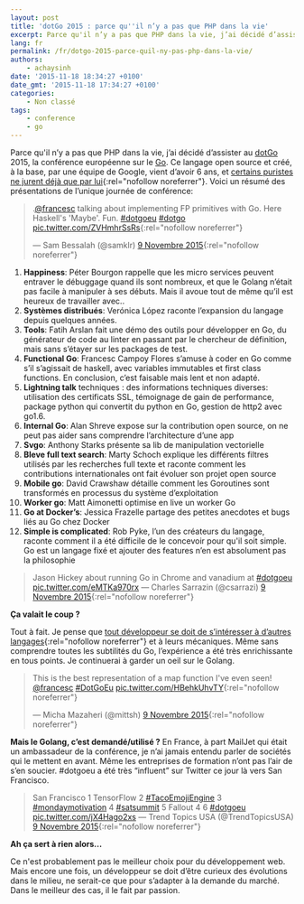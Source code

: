 ```yaml
---
layout: post
title: 'dotGo 2015 : parce qu''il n’y a pas que PHP dans la vie'
excerpt: Parce qu'il n’y a pas que PHP dans la vie, j’ai décidé d’assister au http://www.dotgo.eu/ 2015, la conférence européenne sur le https://golang.org/.
lang: fr
permalink: /fr/dotgo-2015-parce-quil-ny-pas-php-dans-la-vie/
authors:
    - achaysinh
date: '2015-11-18 18:34:27 +0100'
date_gmt: '2015-11-18 17:34:27 +0100'
categories:
    - Non classé
tags:
    - conference
    - go
---
```


Parce qu'il n’y a pas que PHP dans la vie, j’ai décidé d’assister au [dotGo](http://www.dotgo.eu/) 2015, la conférence européenne sur le [Go](https://golang.org/). Ce langage open source et créé, à la base, par une équipe de Google, vient d’avoir 6 ans, et [certains puristes ne jurent déjà que par lui](https://www.quora.com/Is-Google-Go-worth-learning){:rel="nofollow noreferrer"}. Voici un résumé des présentations de l’unique journée de conférence:

> .[@francesc](https://twitter.com/francesc) talking about implementing FP primitives with Go. Here Haskell's 'Maybe'. Fun. [\#dotgoeu](https://twitter.com/hashtag/dotgoeu?src=hash) [\#dotgo](https://twitter.com/hashtag/dotgo?src=hash) [pic.twitter.com/ZVHmhrSsRs](https://t.co/ZVHmhrSsRs){:rel="nofollow noreferrer"}
>
> — Sam Bessalah (@samklr) [9 Novembre 2015](https://twitter.com/samklr/status/663665425373396992){:rel="nofollow noreferrer"}

1.  **Happiness**: Péter Bourgon rappelle que les micro services peuvent entraver le débuggage quand ils sont nombreux, et que le Golang n’était pas facile à manipuler à ses débuts. Mais il avoue tout de même qu’il est heureux de travailler avec..
2.  **Systèmes distribués**: Verónica López raconte l’expansion du langage depuis quelques années.
3.  **Tools**: Fatih Arslan fait une démo des outils pour développer en Go, du générateur de code au linter en passant par le chercheur de définition, mais sans s’étayer sur les packages de test.
4.  **Functional Go**: Francesc Campoy Flores s’amuse à coder en Go comme s’il s’agissait de haskell, avec variables immutables et first class functions. En conclusion, c’est faisable mais lent et non adapté.
5.  **Lightning talk** techniques : des informations techniques diverses: utilisation des certificats SSL, témoignage de gain de performance, package python qui convertit du python en Go, gestion de http2 avec go1.6.
6.  **Internal Go**: Alan Shreve expose sur la contribution open source, on ne peut pas aider sans comprendre l’architecture d’une app
7.  **Svgo**: Anthony Starks présente sa lib de manipulation vectorielle
8.  **Bleve full text search**: Marty Schoch explique les différents filtres utilisés par les recherches full texte et raconte comment les contributions internationales ont fait évoluer son projet open source
9.  **Mobile go**: David Crawshaw détaille comment les Goroutines sont transformés en processus du système d’exploitation
10. **Worker go**: Matt Aimonetti optimise en live un worker Go
11. **Go at Docker’s**: Jessica Frazelle partage des petites anecdotes et bugs liés au Go chez Docker
12. **Simple is complicated**: Rob Pyke, l’un des créateurs du langage, raconte comment il a été difficile de le concevoir pour qu'il soit simple. Go est un langage fixé et ajouter des features n’en est absolument pas la philosophie

> Jason Hickey about running Go in Chrome and vanadium at [\#dotgoeu](https://twitter.com/hashtag/dotgoeu?src=hash) [pic.twitter.com/eMTKa970rx](https://t.co/eMTKa970rx) — Charles Sarrazin (@csarrazi) [9 Novembre 2015](https://twitter.com/csarrazi/status/663720318154973185){:rel="nofollow noreferrer"}

**Ça valait le coup ?**

Tout à fait. Je pense que [tout développeur se doit de s’intéresser à d’autres langages](http://blog.teamtreehouse.com/learn-a-new-programming-language-every-year){:rel="nofollow noreferrer"} et à leurs mécaniques. Même sans comprendre toutes les subtilités du Go, l’expérience a été très enrichissante en tous points. Je continuerai à garder un oeil sur le Golang.

> This is the best representation of a map function I've even seen! [@francesc](https://twitter.com/francesc) [\#DotGoEu](https://twitter.com/hashtag/DotGoEu?src=hash) [pic.twitter.com/HBehkUhvTY](https://t.co/HBehkUhvTY){:rel="nofollow noreferrer"}
>
> — Micha Mazaheri (@mittsh) [9 Novembre 2015](https://twitter.com/mittsh/status/663663348312092672){:rel="nofollow noreferrer"}
>
>  

**Mais le Golang, c’est demandé/utilisé ?** En France, à part MailJet qui était un ambassadeur de la conférence, je n’ai jamais entendu parler de sociétés qui le mettent en avant. Même les entreprises de formation n’ont pas l’air de s’en soucier. \#dotgoeu a été très “influent” sur Twitter ce jour là vers San Francisco.

> San Francisco 1 TensorFlow 2 [\#TacoEmojiEngine](https://twitter.com/hashtag/TacoEmojiEngine?src=hash) 3 [\#mondaymotivation](https://twitter.com/hashtag/mondaymotivation?src=hash) 4 [\#satsummit](https://twitter.com/hashtag/satsummit?src=hash) 5 Fallout 4 6 [\#dotgoeu](https://twitter.com/hashtag/dotgoeu?src=hash) [pic.twitter.com/jX4Hago2xs](https://t.co/jX4Hago2xs) — Trend Topics USA (@TrendTopicsUSA) [9 Novembre 2015](https://twitter.com/TrendTopicsUSA/status/663749439241097217){:rel="nofollow noreferrer"}

**Ah ça sert à rien alors...**

Ce n'est probablement pas le meilleur choix pour du développement web. Mais encore une fois, un développeur se doit d’être curieux des évolutions dans le milieu, ne serait-ce que pour s’adapter à la demande du marché. Dans le meilleur des cas, il le fait par passion.
